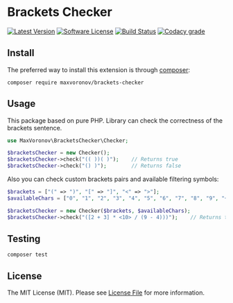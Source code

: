 # Brackets Checker

[![Latest Version](https://img.shields.io/packagist/v/MaxVoronov/brackets-checker.svg?style=flat)](https://packagist.org/packages/maxvoronov/brackets-checker)
[![Software License](https://img.shields.io/badge/license-MIT-brightgreen.svg?style=flat)](LICENSE.md)
[![Build Status](https://img.shields.io/travis/MaxVoronov/brackets-checker/master.svg?style=flat)](https://travis-ci.org/MaxVoronov/brackets-checker)
[![Codacy grade](https://img.shields.io/codacy/grade/e0c7af3a234e4cc68d4cc87281150808.svg?style=flat)]()

## Install
The preferred way to install this extension is through [composer](http://getcomposer.org/download/):
```
composer require maxvoronov/brackets-checker
```

## Usage
This package based on pure PHP. Library can check the correctness of the brackets sentence.
```php
use MaxVoronov\BracketsChecker\Checker;

$bracketsChecker = new Checker();
$bracketsChecker->check("(( ))( )");    // Returns true
$bracketsChecker->check("() )");        // Returns false
```

Also you can check custom brackets pairs and available filtering symbols:
```php
$brackets = ["(" => ")", "[" => "]", "<" => ">"];
$availableChars = ["0", "1", "2", "3", "4", "5", "6", "7", "8", "9", "+", "-", "*", "/", " "];

$bracketsChecker = new Checker($brackets, $availableChars);
$bracketsChecker->check("([2 + 3] * <10> / (9 - 4)))");    // Returns true
```

## Testing
```
composer test
```

## License
The MIT License (MIT). Please see [License File](LICENSE.md) for more information.